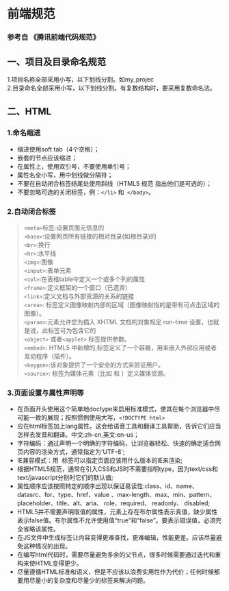 # 前端规范
### 参考自 **《腾讯前端代码规范》**

## **一、项目及目录命名规范**
1.项目名称全部采用小写，以下划线分割。如my_projec<br>
2.目录命名全部采用小写，以下划线分割。有复数结构时，要采用复数命名法。

## **二、HTML**

### **1.命名缩进**

* 缩进使用soft tab（4个空格）；
* 嵌套的节点应该缩进；
* 在属性上，使用双引号，不要使用单引号；
* 属性名全小写，用中划线做分隔符；
* 不要在自动闭合标签结尾处使用斜线（HTML5 规范 指出他们是可选的）；
* 不要忽略可选的关闭标签，例：`</li>` 和` </body>`。

### **2.自动闭合标签**

 >  `<meta>`标签:设置页面元信息的<br>
 >  `<base>`:设置网页所有链接的相对目录(如根目录)的<br>
> `<br>`:换行<br>
> `<hr>`:水平线<br>
> `<img>`:图像<br>
> `<input>`:表单元素<br>
>  `<col>`:在表格table中定义一个或多个列的属性<br>
>  `<frame>`:定义框架的一个窗口（已遗弃）<br>
>  `<link>`:定义文档与外部资源的关系的链接<br>
>  `<area>`: 标签定义图像映射内部的区域（图像映射指的是带有可点击区域的图像）。<br>
>  `<param>`:元素允许您为插入 XHTML 文档的对象规定 run-time 设置，也就是说，此标签可为包含它的<br>
>  `<object>` 或者`<applet>` 标签提供参数。<br>
> `<embed>`: HTML5 中新增的,标签定义了一个容器，用来嵌入外部应用或者互动程序（插件）。<br>
>  `<keygen>`:该对象提供了一个安全的方式来验证用户。<br>
> `<source>`: 标签为媒体元素（比如 和 ）定义媒体资源。<br>

### **3.页面设置与属性声明等**

* 在页面开头使用这个简单地doctype来启用标准模式，使其在每个浏览器中尽可能一致的展现；按照惯例使用大写，`<!DOCTYPE html>`<br>
* 应在html标签加上lang属性。这会给语音工具和翻译工具帮助，告诉它们应当怎样去发音和翻译。中文:zh-cn,英文:en-us；
* 字符编码：通过声明一个明确的字符编码，让浏览器轻松、快速的确定适合网页内容的渲染方式，通常指定为'UTF-8';
* IE兼容模式：用 <meta> 标签可以指定页面应该用什么版本的IE来渲染;
* 根据HTML5规范，通常在引入CSS和JS时不需要指明type，因为text/css和text/javascript分别时它们的默认值;
* 属性顺序应该按照特定的顺序出现以保证易读性:class、id、name、datasrc、for、type、href、value 、max-length、max、min、pattern、placeholder、title、alt、aria、 role、required、 readonly、 disabled;
* HTML5并不需要声明取值的属性，元素上存在布尔属性表示真值，缺少属性表示false值。布尔属性不允许使用值“true”和“false”。要表示错误值，必须完全省略该属性。
* 在JS文件中生成标签让内容变得更难查找，更难编辑，性能更差。应该尽量避免这种情况的出现。
* 在编写html代码时，需要尽量避免多余的父节点，很多时候需要通过迭代和重构来使HTML变得更少。
* 尽量遵循HTML标准和语义，但是不应该以浪费实用性作为代价；任何时候都要用尽量小的复杂度和尽量少的标签来解决问题。







